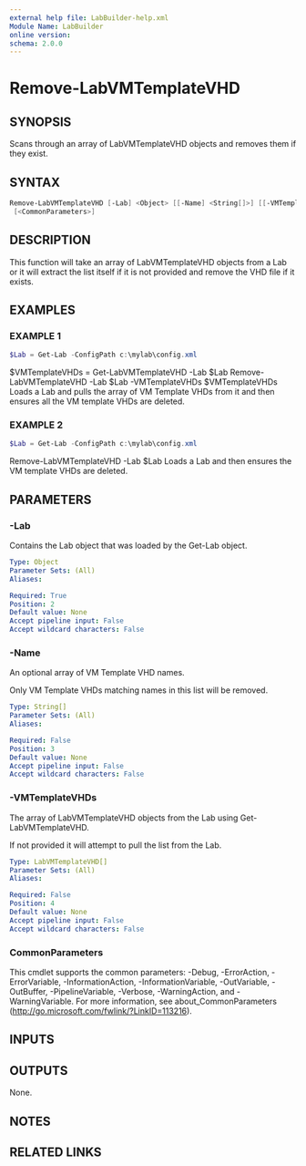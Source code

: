 ```yaml
---
external help file: LabBuilder-help.xml
Module Name: LabBuilder
online version:
schema: 2.0.0
---
```


# Remove-LabVMTemplateVHD

## SYNOPSIS

Scans through an array of LabVMTemplateVHD objects and removes them if they exist.

## SYNTAX

```powershell
Remove-LabVMTemplateVHD [-Lab] <Object> [[-Name] <String[]>] [[-VMTemplateVHDs] <LabVMTemplateVHD[]>]
 [<CommonParameters>]
```

## DESCRIPTION

This function will take an array of LabVMTemplateVHD objects from a Lab or it will
extract the list itself if it is not provided and remove the VHD file if it exists.

## EXAMPLES

### EXAMPLE 1

```powershell
$Lab = Get-Lab -ConfigPath c:\mylab\config.xml
```

$VMTemplateVHDs = Get-LabVMTemplateVHD -Lab $Lab
Remove-LabVMTemplateVHD -Lab $Lab -VMTemplateVHDs $VMTemplateVHDs
Loads a Lab and pulls the array of VM Template VHDs from it and then
ensures all the VM template VHDs are deleted.

### EXAMPLE 2

```powershell
$Lab = Get-Lab -ConfigPath c:\mylab\config.xml
```

Remove-LabVMTemplateVHD -Lab $Lab
Loads a Lab and then ensures the VM template VHDs are deleted.

## PARAMETERS

### -Lab

Contains the Lab object that was loaded by the Get-Lab object.

```yaml
Type: Object
Parameter Sets: (All)
Aliases:

Required: True
Position: 2
Default value: None
Accept pipeline input: False
Accept wildcard characters: False
```

### -Name

An optional array of VM Template VHD names.

Only VM Template VHDs matching names in this list will be removed.

```yaml
Type: String[]
Parameter Sets: (All)
Aliases:

Required: False
Position: 3
Default value: None
Accept pipeline input: False
Accept wildcard characters: False
```

### -VMTemplateVHDs

The array of LabVMTemplateVHD objects from the Lab using Get-LabVMTemplateVHD.

If not provided it will attempt to pull the list from the Lab.

```yaml
Type: LabVMTemplateVHD[]
Parameter Sets: (All)
Aliases:

Required: False
Position: 4
Default value: None
Accept pipeline input: False
Accept wildcard characters: False
```

### CommonParameters

This cmdlet supports the common parameters: -Debug, -ErrorAction, -ErrorVariable, -InformationAction, -InformationVariable, -OutVariable, -OutBuffer, -PipelineVariable, -Verbose, -WarningAction, and -WarningVariable.
For more information, see about_CommonParameters (http://go.microsoft.com/fwlink/?LinkID=113216).

## INPUTS

## OUTPUTS

None.

## NOTES

## RELATED LINKS
